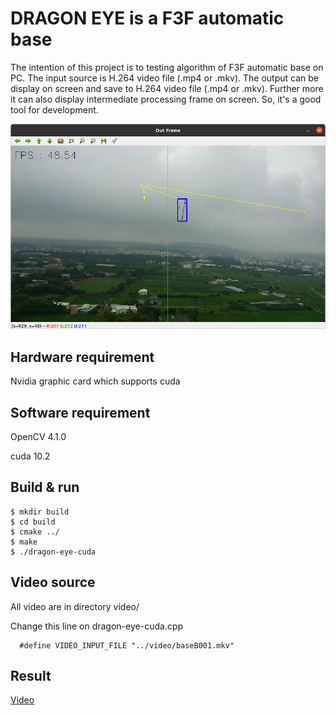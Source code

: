 # DRAGON EYE is a F3F automatic base

The intention of this project is to testing algorithm of F3F automatic base on PC. The input source is H.264 video file (.mp4 or .mkv). The output can be display on screen and save to H.264 video file (.mp4 or .mkv). Further more it can also display intermediate processing frame on screen. So, it's a good tool for development.

![Alt text](screenshot.png?raw=true "Screenshot")

## Hardware requirement

Nvidia graphic card which supports cuda

## Software requirement

OpenCV 4.1.0

cuda 10.2

## Build & run

```
$ mkdir build
$ cd build
$ cmake ../
$ make
$ ./dragon-eye-cuda
```

## Video source

All video are in directory video/

Change this line on dragon-eye-cuda.cpp

```
  #define VIDEO_INPUT_FILE "../video/baseB001.mkv"
```

## Result

[Video](https://www.youtube.com/watch?v=g1BrMynNwn8)





